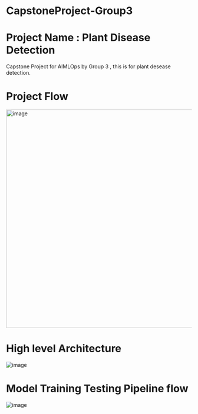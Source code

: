 
# CapstoneProject-Group3
# Project Name :  Plant Disease Detection
Capstone Project for AIMLOps by Group 3 , this is for plant desease detection.
 

# Project Flow
<img width="594" alt="image" src="https://github.com/user-attachments/assets/aaa8e7e5-d773-458b-8236-9cef2020b33a">

# High level Architecture

![image](https://github.com/user-attachments/assets/5cff3bb9-7e88-434c-8d6d-2c932fc145d6)

# Model Training Testing Pipeline flow

![image](https://github.com/user-attachments/assets/8ff644f0-50c3-46d4-bde0-c91f45560e1d)



